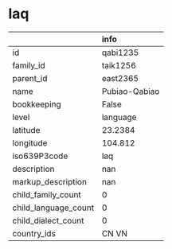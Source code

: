 # laq
|                      | info          |
|:---------------------|:--------------|
| id                   | qabi1235      |
| family_id            | taik1256      |
| parent_id            | east2365      |
| name                 | Pubiao-Qabiao |
| bookkeeping          | False         |
| level                | language      |
| latitude             | 23.2384       |
| longitude            | 104.812       |
| iso639P3code         | laq           |
| description          | nan           |
| markup_description   | nan           |
| child_family_count   | 0             |
| child_language_count | 0             |
| child_dialect_count  | 0             |
| country_ids          | CN VN         |